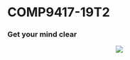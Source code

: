 # COMP9417-19T2

### Get your mind clear

<div align=center><img src="https://github.com/US579/COMP9417-19T2/blob/master/comp9417final.png"/></div>
